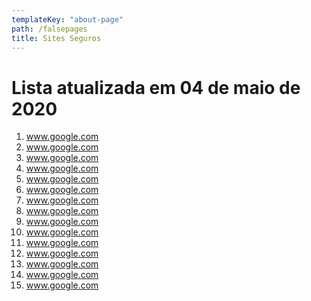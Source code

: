 ```yaml
---
templateKey: "about-page"
path: /falsepages
title: Sites Seguros
---
```


# Lista atualizada em 04 de maio de 2020

1. www.google.com
1. www.google.com
1. www.google.com
1. www.google.com
1. www.google.com
1. www.google.com
1. www.google.com
1. www.google.com
1. www.google.com
1. www.google.com
1. www.google.com
1. www.google.com
1. www.google.com
1. www.google.com
1. www.google.com
